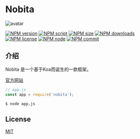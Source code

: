 # Nobita
![avatar](https://api.iamtang.com/images/bf47d0f9d72a6059be3961992234349b023bbad5.jpg)



[![NPM version][npm-image]][npm-url]
[![NPM script][npm-script]][npm-url]
[![NPM size][npm-size]][npm-url]
[![NPM downloads][npm-downloads]][npm-download-url]
[![NPM license][npm-license]][npm-url]
[![NPM node][npm-node]][npm-url]
[![NPM commit][npm-commit]][npm-url]

[npm-url]: 
https://npmjs.org/package/nobita
[npm-download-url]:
https://npmcharts.com/compare/nobita?minimal=true

[npm-image]: https://img.shields.io/npm/v/nobita.svg?style=flat-square
[npm-script]:
https://img.shields.io/github/languages/top/nobitajs/nobita.svg
[npm-size]:
https://img.shields.io/bundlephobia/min/nobita.svg
[npm-downloads]:
https://img.shields.io/npm/dm/nobita.svg
[npm-license]:
https://img.shields.io/npm/l/nobita.svg
[npm-node]:
https://img.shields.io/node/v/nobita.svg
[npm-commit]:
https://img.shields.io/github/last-commit/nobitajs/nobita.svg
## 介绍
Nobita 是一个基于Koa而诞生的一款框架。

[官方网站](https://nobitajs.github.io/nobita/)

```js
// app.js
const app = require('nobita');
```

```
$ node app.js
```

## License

[MIT](https://github.com/nobitajs/nobita/blob/master/LICENSE)